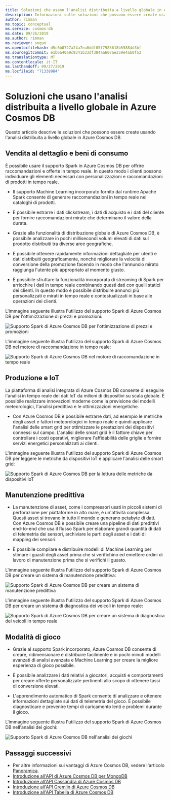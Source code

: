```yaml
---
title: Soluzioni che usano l'analisi distribuita a livello globale in Azure Cosmos DB.
description: Informazioni sulle soluzioni che possono essere create usando l'analisi distribuita a livello globale in Azure Cosmos DB.
author: rimman
ms.topic: conceptual
ms.service: cosmos-db
ms.date: 09/26/2019
ms.author: rimman
ms.reviewer: sngun
ms.openlocfilehash: d5c6b8727a24a7ea8ddf05f7983618b55884d3bf
ms.sourcegitcommit: e1b6a40a9c9341b33df384aa607ae359e4ab0f53
ms.translationtype: MT
ms.contentlocale: it-IT
ms.lasthandoff: 09/27/2019
ms.locfileid: "71338984"
---
```

# <a name="solutions-using-globally-distributed-analytics-in-azure-cosmos-db"></a>Soluzioni che usano l'analisi distribuita a livello globale in Azure Cosmos DB

Questo articolo descrive le soluzioni che possono essere create usando l'analisi distribuita a livello globale in Azure Cosmos DB.

## <a name="retail-and-consumer-goods"></a>Vendita al dettaglio e beni di consumo

È possibile usare il supporto Spark in Azure Cosmos DB per offrire raccomandazioni e offerte in tempo reale. In questo modo i clienti possono individuare gli elementi necessari con personalizzazioni e raccomandazioni di prodotti in tempo reale.

* Il supporto Machine Learning incorporato fornito dal runtime Apache Spark consente di generare raccomandazioni in tempo reale nei cataloghi di prodotti.

* È possibile estrarre i dati clickstream, i dati di acquisto e i dati del cliente per fornire raccomandazioni mirate che determinano il valore della durata.

* Grazie alla funzionalità di distribuzione globale di Azure Cosmos DB, è possibile analizzare in pochi millisecondi volumi elevati di dati sul prodotto distribuiti tra diverse aree geografiche.

* È possibile ottenere rapidamente informazioni dettagliate per utenti e dati distribuiti geograficamente, nonché migliorare la velocità di conversione della promozione facendo in modo che l'annuncio mirato raggiunga l'utente più appropriato al momento giusto.

* È possibile sfruttare la funzionalità incorporata di streaming di Spark per arricchire i dati in tempo reale combinando questi dati con quelli statici dei clienti. In questo modo è possibile distribuire annunci più personalizzati e mirati in tempo reale e contestualizzati in base alle operazioni dei clienti.

L'immagine seguente illustra l'utilizzo del supporto Spark di Azure Cosmos DB per l'ottimizzazione di prezzi e promozioni:

![Supporto Spark di Azure Cosmos DB per l'ottimizzazione di prezzi e promozioni](./media/spark-api-introduction/optimize-pricing-and-promotions.png)


L'immagine seguente illustra l'utilizzo del supporto Spark di Azure Cosmos DB nel motore di raccomandazione in tempo reale:

![Supporto Spark di Azure Cosmos DB nel motore di raccomandazione in tempo reale](./media/spark-api-introduction/real-time-recommendation-engine.png)

## <a name="manufacturing-and-iot"></a>Produzione e IoT

La piattaforma di analisi integrata di Azure Cosmos DB consente di eseguire l'analisi in tempo reale dei dati IoT da milioni di dispositivi su scala globale. È possibile realizzare innovazioni moderne come la previsione dei modelli meteorologici, l'analisi predittiva e le ottimizzazioni energetiche.

* Con Azure Cosmos DB è possibile estrarre dati, ad esempio le metriche degli asset e fattori meteorologici in tempo reale e quindi applicare l'analisi delle smart grid per ottimizzare le prestazioni dei dispositivi connessi sul campo. L'analisi delle smart grid è il fattore chiave per controllare i costi operativi, migliorare l'affidabilità delle griglie e fornire servizi energetici personalizzati ai clienti.

L'immagine seguente illustra l'utilizzo del supporto Spark di Azure Cosmos DB per leggere le metriche da dispositivi IoT e applicare l'analisi delle smart grid:

![Supporto Spark di Azure Cosmos DB per la lettura delle metriche da dispositivi IoT](./media/spark-api-introduction/read-metrics-from-iot-devices.png)

## <a name="predictive-maintenance"></a>Manutenzione predittiva

* La manutenzione di asset, come i compressori usati in piccoli sistemi di perforazione per piattaforme in alto mare, è un'attività complessa. Questi asset si trovano in tutto il mondo e generano petabyte di dati. Con Azure Cosmos DB è possibile creare una pipeline di dati predittivi end-to-end che usa il flusso Spark per elaborare grandi quantità di dati di telemetria dei sensori, archiviare le parti degli asset e i dati di mapping dei sensori.

* È possibile compilare e distribuire modelli di Machine Learning per stimare i guasti degli asset prima che si verifichino ed emettere ordini di lavoro di manutenzione prima che si verifichi il guasto.

L'immagine seguente illustra l'utilizzo del supporto Spark di Azure Cosmos DB per creare un sistema di manutenzione predittiva:

![Supporto Spark di Azure Cosmos DB per creare un sistema di manutenzione predittiva](./media/spark-api-introduction/predictive-maintenance-system.png)

L'immagine seguente illustra l'utilizzo del supporto Spark di Azure Cosmos DB per creare un sistema di diagnostica dei veicoli in tempo reale:

![Supporto Spark di Azure Cosmos DB per creare un sistema di diagnostica dei veicoli in tempo reale](./media/spark-api-introduction/real-time-vehicle-diagnostic-system.png)

## <a name="gaming"></a>Modalità di gioco

* Grazie al supporto Spark incorporato, Azure Cosmos DB consente di creare, ridimensionare e distribuire facilmente e in pochi minuti modelli avanzati di analisi avanzata e Machine Learning per creare la migliore esperienza di gioco possibile.

* È possibile analizzare i dati relativi a giocatori, acquisti e comportamenti per creare offerte personalizzate pertinenti allo scopo di ottenere tassi di conversione elevati.

* L'apprendimento automatico di Spark consente di analizzare e ottenere informazioni dettagliate sui dati di telemetria del gioco. È possibile diagnosticare e prevenire tempi di caricamento lenti e problemi durante il gioco.

L'immagine seguente illustra l'utilizzo del supporto Spark di Azure Cosmos DB nell'analisi dei giochi:

![Supporto Spark di Azure Cosmos DB nell'analisi dei giochi](./media/spark-api-introduction/gaming-analytics.png)

## <a name="next-steps"></a>Passaggi successivi

* Per altre informazioni sui vantaggi di Azure Cosmos DB, vedere l'articolo [Panoramica](introduction.md).
* [Introduzione all'API di Azure Cosmos DB per MongoDB](mongodb-introduction.md)
* [Introduzione all'API Cassandra di Azure Cosmos DB](cassandra-introduction.md)
* [Introduzione all'API Gremlin di Azure Cosmos DB](graph-introduction.md)
* [Introduzione all'API Tabella di Azure Cosmos DB](table-introduction.md)
